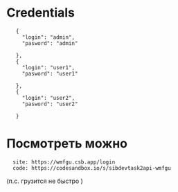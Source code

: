 # Credentials
       {
         "login": "admin",
         "pasword": "admin"
   
       },
       {
         "login": "user1",
         "pasword": "user1"
   
       },
       {
         "login": "user2",
         "pasword": "user2"
   
       }


# Посмотреть можно

      site: https://wmfgu.csb.app/login
      code: https://codesandbox.io/s/sibdevtask2api-wmfgu

(п.с. грузится не быстро )

 







